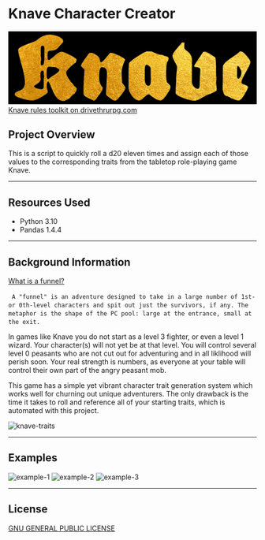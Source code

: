 # Knave Character Creator
![knave-logo](./assets/readme-img-source/knave-logo.png)
[Knave rules toolkit on drivethrurpg.com](https://www.drivethrurpg.com/product/250888/Knave)
## Project Overview

This is a script to quickly roll a d20 eleven times and assign each of those values to the corresponding traits from the tabletop role-playing game Knave.

---
## Resources Used

- Python 3.10
- Pandas 1.4.4

---

## Background Information
[What is a funnel?](https://rpg.stackexchange.com/questions/51227/what-is-a-funnel)

``` A "funnel" is an adventure designed to take in a large number of 1st- or 0th-level characters and spit out just the survivors, if any. The metaphor is the shape of the PC pool: large at the entrance, small at the exit.```

In games like Knave you do not start as a level 3 fighter, or even a level 1 wizard. Your character(s) will not yet be at that level. You will control several level 0 peasants who are not cut out for adventuring and in all liklihood will perish soon. Your real strength is numbers, as everyone at your table will control their own part of the angry peasant mob.

This game has a simple yet vibrant character trait generation system which works well for churning out unique adventurers. The only drawback is the time it takes to roll and reference all of your starting traits, which is automated with this project.

![knave-traits](./assets/readme-img-source/traits.png)

---

## Examples

![example-1](./assets/readme-img-source/roll-example-1.png)
![example-2](./assets/readme-img-source/roll-example-2.png)
![example-3](./assets/readme-img-source/roll-example-3.png)

---
## License
[GNU GENERAL PUBLIC LICENSE](LICENSE)